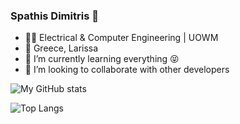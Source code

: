 ### Spathis Dimitris 👋

- 🧑‍🎓 Electrical & Computer Engineering | UOWM
- 📌 Greece, Larissa
- 🌱 I’m currently learning everything 😝
- 👯 I’m looking to collaborate with other developers 


![My GitHub stats](https://github-readme-stats.vercel.app/api?username=SpathisDim&count_private=true&show_icons=true&theme=tokyonight)

![Top Langs](https://github-readme-stats.vercel.app/api/top-langs/?username=SpathisDim&theme=tokyonight&layout=compact)

